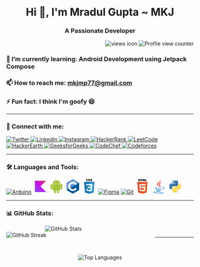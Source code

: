 <h1 align="center">Hi 👋, I'm Mradul Gupta ~ MKJ</h1>
<h3 align="center">A Passionate Developer</h3>

<p align="right">
  <img src="https://img.icons8.com/fluency/24/visible.png" alt="views icon" />
  <img src="https://komarev.com/ghpvc/?username=mkj-77&label=Profile%20Views&color=blueviolet&style=flat-square" alt="Profile view counter" />
</p>

<!-- Optional: Animated GIFs Section -->


### 🌱 I’m currently learning: **Android Development using Jetpack Compose**

### 📫 How to reach me: **mkjmp77@gmail.com**

### ⚡ Fun fact: **I think I'm goofy 😄**

---

### 🤝 Connect with me:

<p align="left">
  <a href="https://x.com/MKJSS77" target="_blank">
    <img src="https://raw.githubusercontent.com/rahuldkjain/github-profile-readme-generator/master/src/images/icons/Social/twitter.svg" alt="Twitter" height="30" width="40" />
  </a>
  <a href="https://linkedin.com/in/mkj77" target="_blank">
    <img src="https://raw.githubusercontent.com/rahuldkjain/github-profile-readme-generator/master/src/images/icons/Social/linked-in-alt.svg" alt="LinkedIn" height="30" width="40" />
  </a>
  <a href="https://instagram.com/mradul_077" target="_blank">
    <img src="https://raw.githubusercontent.com/rahuldkjain/github-profile-readme-generator/master/src/images/icons/Social/instagram.svg" alt="Instagram" height="30" width="40" />
  </a>
  <a href="https://www.hackerrank.com/mkjmp77" target="_blank">
    <img src="https://raw.githubusercontent.com/rahuldkjain/github-profile-readme-generator/master/src/images/icons/Social/hackerrank.svg" alt="HackerRank" height="30" width="40" />
  </a>
  <a href="https://www.leetcode.com/mkj77" target="_blank">
    <img src="https://raw.githubusercontent.com/rahuldkjain/github-profile-readme-generator/master/src/images/icons/Social/leet-code.svg" alt="LeetCode" height="30" width="40" />
  </a>
  <a href="https://www.hackerearth.com/@mkj" target="_blank">
    <img src="https://raw.githubusercontent.com/rahuldkjain/github-profile-readme-generator/master/src/images/icons/Social/hackerearth.svg" alt="HackerEarth" height="30" width="40" />
  </a>
  <a href="https://auth.geeksforgeeks.org/user/MKJ77/practice/" target="_blank">
    <img src="https://upload.wikimedia.org/wikipedia/commons/4/43/GeeksforGeeks.svg" alt="GeeksforGeeks" height="30" width="40" />
  </a>
   <a href="https://www.codechef.com/users/mkj77" target="_blank">
    <img src="https://cdn.codechef.com/images/cc-logo.svg" alt="CodeChef" height="30" width="40" />
  </a>
  <a href="https://codeforces.com/profile/MKJ77" target="_blank">
    <img src="https://sta.codeforces.com/s/64195/images/codeforces-logo-with-telegram.png" alt="Codeforces" height="30" width="40" />
  </a>
</p>

---

### 🛠️ Languages and Tools:

<p align="left">
  <a href="https://www.arduino.cc/" target="_blank"><img src="https://cdn.worldvectorlogo.com/logos/arduino-1.svg" alt="Arduino" width="40" height="40"/></a>  <a href="https://kotlinlang.org/" target="_blank">
  <a><img src="https://raw.githubusercontent.com/devicons/devicon/master/icons/kotlin/kotlin-original.svg" alt="Kotlin" width="40" height="40"/></a>
  <a href="https://developer.android.com/" target="_blank"><img src="https://raw.githubusercontent.com/devicons/devicon/master/icons/android/android-original.svg" alt="Android" width="40" height="40"/></a>
  <a href="https://www.cprogramming.com/" target="_blank"><img src="https://raw.githubusercontent.com/devicons/devicon/master/icons/c/c-original.svg" alt="C" width="40" height="40"/></a>
  <a href="https://www.w3schools.com/css/" target="_blank"><img src="https://raw.githubusercontent.com/devicons/devicon/master/icons/css3/css3-original-wordmark.svg" alt="CSS3" width="40" height="40"/></a>
  <a href="https://www.figma.com/" target="_blank"><img src="https://www.vectorlogo.zone/logos/figma/figma-icon.svg" alt="Figma" width="40" height="40"/></a>
  <a href="https://git-scm.com/" target="_blank"><img src="https://www.vectorlogo.zone/logos/git-scm/git-scm-icon.svg" alt="Git" width="40" height="40"/></a>
  <a href="https://www.w3.org/html/" target="_blank"><img src="https://raw.githubusercontent.com/devicons/devicon/master/icons/html5/html5-original-wordmark.svg" alt="HTML5" width="40" height="40"/></a>
  <a href="https://www.java.com" target="_blank"><img src="https://raw.githubusercontent.com/devicons/devicon/master/icons/java/java-original.svg" alt="Java" width="40" height="40"/></a>
  <a href="https://www.python.org" target="_blank"><img src="https://raw.githubusercontent.com/devicons/devicon/master/icons/python/python-original.svg" alt="Python" width="40" height="40"/></a>
</p>


---

### 📊 GitHub Stats:
<p>
  &nbsp;<img align="right" src="https://github-readme-stats.vercel.app/api?username=mkj-77&show_icons=true&locale=en&theme=radical" alt="GitHub Stats" width="400" />
  <img align="left" src="https://streak-stats.demolab.com?user=mkj-77&theme=radical" alt="GitHub Streak" width="400"/>
</p>

---
<br>
<p align="center">
  <img src="https://github-readme-stats.vercel.app/api/top-langs?username=mkj-77&show_icons=true&locale=en&layout=compact&theme=radical" alt="Top Languages" width="350" height="200"/>
</p>  

